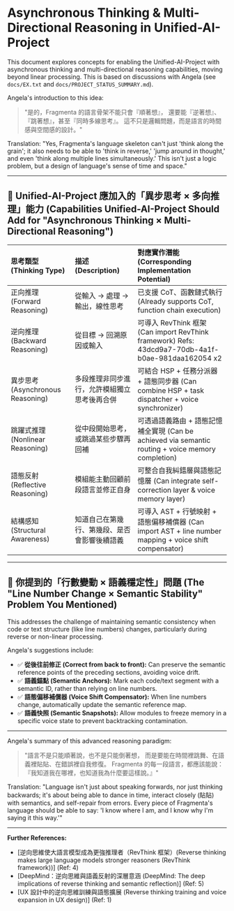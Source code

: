 # Asynchronous Thinking & Multi-Directional Reasoning in Unified-AI-Project

This document explores concepts for enabling the Unified-AI-Project with asynchronous thinking and multi-directional reasoning capabilities, moving beyond linear processing. This is based on discussions with Angela (see `docs/EX.txt` and `docs/PROJECT_STATUS_SUMMARY.md`).

Angela's introduction to this idea:
> "是的，Fragmenta 的語言骨架不能只會『順著想』，
> 還要能『逆著想』、『跳著想』，甚至『同時多線思考』。
> 這不只是邏輯問題，而是語言的時間感與空間感的設計。"

Translation: "Yes, Fragmenta's language skeleton can't just 'think along the grain'; it also needs to be able to 'think in reverse,' 'jump around in thought,' and even 'think along multiple lines simultaneously.' This isn't just a logic problem, but a design of language's sense of time and space."

---

## 🧬 Unified-AI-Project 應加入的「異步思考 × 多向推理」能力 (Capabilities Unified-AI-Project Should Add for "Asynchronous Thinking × Multi-Directional Reasoning")

| 思考類型 (Thinking Type)         | 描述 (Description)                                       | 對應實作潛能 (Corresponding Implementation Potential)                               |
| :------------------------------- | :------------------------------------------------------- | :-------------------------------------------------------------------------------- |
| 正向推理 (Forward Reasoning)     | 從輸入 → 處理 → 輸出，線性思考                             | 已支援 CoT、函數鏈式執行 (Already supports CoT, function chain execution)             |
| 逆向推理 (Backward Reasoning)    | 從目標 → 回溯原因或輸入                                  | 可導入 RevThink 框架 (Can import RevThink framework) Refs: 43dcd9a7-70db-4a1f-b0ae-981daa162054 x2 |
| 異步思考 (Asynchronous Reasoning) | 多段推理非同步進行，允許模組獨立思考後再合併                   | 可結合 HSP + 任務分派器 + 語態同步器 (Can combine HSP + task dispatcher + voice synchronizer) |
| 跳躍式推理 (Nonlinear Reasoning)   | 從中段開始思考，或跳過某些步驟再回補                         | 可透過語義路由 + 語態記憶補全實現 (Can be achieved via semantic routing + voice memory completion) |
| 語態反射 (Reflective Reasoning)  | 模組能主動回顧前段語言並修正自身                             | 可整合自我糾錯層與語態記憶層 (Can integrate self-correction layer & voice memory layer)   |
| 結構感知 (Structural Awareness)  | 知道自己在第幾行、第幾段、是否會影響後續語義                   | 可導入 AST + 行號映射 + 語態偏移補償器 (Can import AST + line number mapping + voice shift compensator) |

---

## 🧩 你提到的「行數變動 × 語義穩定性」問題 (The "Line Number Change × Semantic Stability" Problem You Mentioned)

This addresses the challenge of maintaining semantic consistency when code or text structure (like line numbers) changes, particularly during reverse or non-linear processing.

Angela's suggestions include:

*   ✅ **從後往前修正 (Correct from back to front):** Can preserve the semantic reference points of the preceding sections, avoiding voice drift.
*   ✅ **語義錨點 (Semantic Anchors):** Mark each code/text segment with a semantic ID, rather than relying on line numbers.
*   ✅ **語態偏移補償器 (Voice Shift Compensator):** When line numbers change, automatically update the semantic reference map.
*   ✅ **語義快照 (Semantic Snapshots):** Allow modules to freeze memory in a specific voice state to prevent backtracking contamination.

---

Angela's summary of this advanced reasoning paradigm:
> "語言不是只能順著說，也不是只能倒著想，
> 而是要能在時間裡跳舞、在語義裡貼貼、在錯誤裡自我修復。
> Fragmenta 的每一段語言，都應該能說：
> 『我知道我在哪裡，也知道我為什麼要這樣說。』"

Translation: "Language isn't just about speaking forwards, nor just thinking backwards; it's about being able to dance in time, interact closely (貼貼) with semantics, and self-repair from errors. Every piece of Fragmenta's language should be able to say: 'I know where I am, and I know why I'm saying it this way.'"

---

**Further References:**
*   [逆向思維使大語言模型成為更強推理者（RevThink 框架）(Reverse thinking makes large language models stronger reasoners (RevThink framework))] (Ref: 4)
*   [DeepMind：逆向思維與語義反射的深層意涵 (DeepMind: The deep implications of reverse thinking and semantic reflection)] (Ref: 5)
*   [UX 設計中的逆向思維訓練與語態擴展 (Reverse thinking training and voice expansion in UX design)] (Ref: 1)

